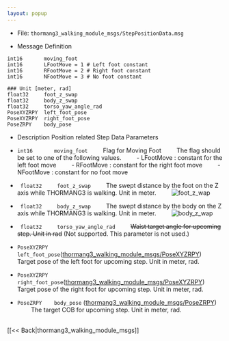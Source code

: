 ```yaml
---
layout: popup
---
```


- File: `thormang3_walking_module_msgs/StepPositionData.msg`

- Message Definition
 ```
 int16       moving_foot
 int16       LFootMove = 1 # Left foot constant
 int16       RFootMove = 2 # Right foot constant
 int16       NFootMove = 3 # No foot constant

 ### Unit [meter, rad]
 float32     foot_z_swap
 float32     body_z_swap
 float32     torso_yaw_angle_rad
 PoseXYZRPY  left_foot_pose
 PoseXYZRPY  right_foot_pose
 PoseZRPY    body_pose
 ```

- Description
Position related Step Data Parameters
* `int16       moving_foot`
&emsp;&emsp; Flag for Moving Foot
&emsp;&emsp; The flag should be set to one of the following values.
&emsp;&emsp; - LFootMove : constant for the left foot move
&emsp;&emsp; - RFootMove : constant for the right foot move
&emsp;&emsp; - NFootMove : constant for no foot move



* ` float32     foot_z_swap`
&emsp;&emsp; The swept distance by the foot on the Z axis while THORMANG3 is walking. Unit in meter.
&emsp;&emsp; ![foot_z_wap](http://support.robotis.com/ko/images/product/darwin-op/image152.jpg)

* ` float32     body_z_swap`
&emsp;&emsp; The swept distance by the body on the Z axis while THORMANG3 is walking. Unit in meter.
&emsp;&emsp; ![body_z_wap](http://support.robotis.com/ko/images/product/darwin-op/image154.jpg)

* ` float32     torso_yaw_angle_rad`
&emsp;&emsp; ~~Waist target angle for upcoming step. Unit in rad~~ (Not supported. This parameter is not used.)

* `PoseXYZRPY  left_foot_pose`([thormang3_walking_module_msgs/PoseXYZRPY](PoseXYZRPY.msg))
&emsp;&emsp; Target pose of the left foot for upcoming step. Unit in meter, rad.

* `PoseXYZRPY  right_foot_pose`([thormang3_walking_module_msgs/PoseXYZRPY](PoseXYZRPY.msg))
&emsp;&emsp; Target pose of the right foot for upcoming step. Unit in meter, rad.

* `PoseZRPY    body_pose` ([thormang3_walking_module_msgs/PoseZRPY](PoseZRPY.msg))
&emsp;&emsp; The target COB for upcoming step. Unit in meter, rad.



<br>
[[&lt;&lt; Back|thormang3_walking_module_msgs]]
